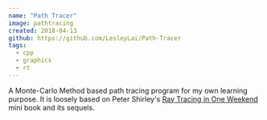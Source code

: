 ```yaml
---
name: "Path Tracer"
image: pathtracing
created: 2018-04-13
github: https://github.com/LesleyLai/Path-Tracer
tags:
  - cpp
  - graphics
  - rt
---
```


A Monte-Carlo Method based path tracing program for my own learning purpose. It is loosely based on Peter Shirley's [Ray Tracing in One Weekend](https://raytracing.github.io/books/RayTracingInOneWeekend.html) mini book and its sequels.
